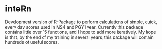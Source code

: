 # inteRn

Development version of R-Package to perform calculations of simple, quick, every day scores used in MS4 and PGY1 year. 
Currently this package contains little over 15 functions, and I hope to add more iteratively. 
My hope is that, by the end of my training in several years, this package will contain hundreds of useful scores.
